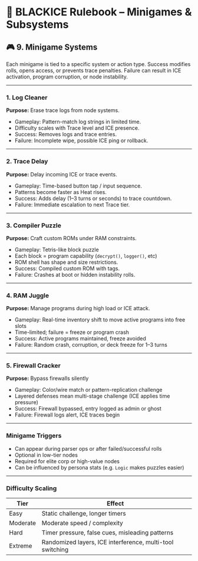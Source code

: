 # 📖 BLACKICE Rulebook – Minigames & Subsystems

## 🎮 9. Minigame Systems
Each minigame is tied to a specific system or action type. Success modifies rolls, opens access, or prevents trace penalties. Failure can result in ICE activation, program corruption, or node instability.

---

### 1. Log Cleaner
**Purpose:** Erase trace logs from node systems.
- Gameplay: Pattern-match log strings in limited time.
- Difficulty scales with Trace level and ICE presence.
- Success: Removes logs and trace entries.
- Failure: Incomplete wipe, possible ICE ping or rollback.

---

### 2. Trace Delay
**Purpose:** Delay incoming ICE or trace events.
- Gameplay: Time-based button tap / input sequence.
- Patterns become faster as Heat rises.
- Success: Adds delay (1–3 turns or seconds) to trace countdown.
- Failure: Immediate escalation to next Trace tier.

---

### 3. Compiler Puzzle
**Purpose:** Craft custom ROMs under RAM constraints.
- Gameplay: Tetris-like block puzzle
- Each block = program capability (`decrypt()`, `logger()`, etc)
- ROM shell has shape and size restrictions.
- Success: Compiled custom ROM with tags.
- Failure: Crashes at boot or hidden instability rolls.

---

### 4. RAM Juggle
**Purpose:** Manage programs during high load or ICE attack.
- Gameplay: Real-time inventory shift to move active programs into free slots
- Time-limited; failure = freeze or program crash
- Success: Active programs maintained, freeze avoided
- Failure: Random crash, corruption, or deck freeze for 1–3 turns

---

### 5. Firewall Cracker
**Purpose:** Bypass firewalls silently
- Gameplay: Color/wire match or pattern-replication challenge
- Layered defenses mean multi-stage challenge (ICE applies time pressure)
- Success: Firewall bypassed, entry logged as admin or ghost
- Failure: Firewall logs alert, ICE traces begin

---

### Minigame Triggers
- Can appear during parser ops or after failed/successful rolls
- Optional in low-tier nodes
- Required for elite corp or high-value nodes
- Can be influenced by persona stats (e.g. `Logic` makes puzzles easier)

---

### Difficulty Scaling
| Tier        | Effect |
|-------------|--------|
| Easy        | Static challenge, longer timers |
| Moderate    | Moderate speed / complexity |
| Hard        | Timer pressure, false cues, misleading patterns |
| Extreme     | Randomized layers, ICE interference, multi-tool switching |


